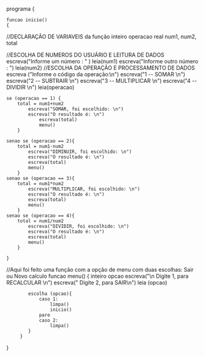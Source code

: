 programa 
{
	
	funcao inicio()
	{
//DECLARAÇÃO DE VARIAVEIS da função
	inteiro operacao 
	real num1, num2, total
	 
//ESCOLHA DE NUMEROS DO USUÁRIO E LEITURA DE DADOS
		escreva("Informe um número : " )
			leia(num1)
		escreva("Informe outro número : ")
			leia(num2)
//ESCOLHA DA OPERAÇÃO E PROCESSAMENTO DE DADOS
		escreva ("Informe o código da operação:\n")
	escreva("1 -- SOMAR \n")
	escreva("2 -- SUBTRAIR \n")
	escreva("3 -- MULTIPLICAR \n")
	escreva("4 -- DIVIDIR \n")
		leia(operacao)

	se (operacao == 1) {
		total = num1+num2
			escreva("SOMAR, foi escolhido: \n")
			escreva("O resultado é: \n")
				escreva(total)
				menu()
		}

	senao se (operacao == 2){
		total = num1-num2
			escreva("DIMINUIR, foi escolhido: \n")
			escreva("O resultado é: \n")
			escreva(total)
			menu()
		}
	senao se (operacao == 3){
		total = num1*num2
			escreva("MULTIPLICAR, foi escolhido: \n")
			escreva("O resultado é: \n")
			escreva(total)
			menu()
		}
	senao se (operacao == 4){
		total = num1/num2
			escreva("DIVIDIR, foi escolhido: \n")
			escreva("O resultado é: \n")
			escreva(total)
			menu()
		}
			
	}

//Aqui foi feito uma função com a opção de menu com duas escolhas: Sair ou Novo calculo
		funcao menu()
		{
		inteiro opcao
			escreva("\n Digite 1, para RECALCULAR \n")
			escreva(" Digite 2, para SAIR\n")
			leia (opcao)	
			
			escolha (opcao){
				caso 1:
					limpa()
					inicio()
				pare
				caso 2:
					limpa()
			}
	     }
	
}
